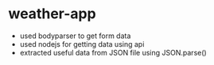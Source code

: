 # weather-app

* used bodyparser to get form data 
* used nodejs for getting data using api
* extracted useful data from JSON file using JSON.parse()
